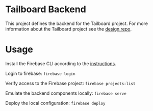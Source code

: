 # Tailboard Backend

This project defines the backend for the Tailboard project.
For more information about the Tailboard project see the [design repo](https://github.com/ethanharstad/tailboard-design).

# Usage

Install the Firebase CLI according to the [instructions](https://firebase.google.com/docs/cli).

Login to firebase: `firebase login`

Verify access to the Firebase project: `firebase projects:list`

Emulate the backend components locally: `firebase serve`

Deploy the local configuration: `firebase deploy`
